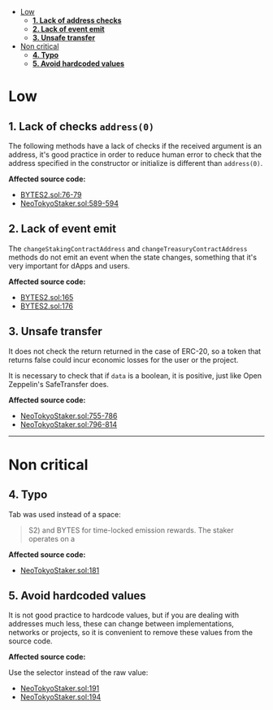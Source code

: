 - [Low](#low)
    - [**1. Lack of address checks**](#1-lack-of-checks-address0)
    - [**2. Lack of event emit**](#2-lack-of-event-emit)
    - [**3. Unsafe transfer**](#3-unsafe-transfer)
- [Non critical](#non-critical)
    - [**4. Typo**](#4-typo)
    - [**5. Avoid hardcoded values**](#5-avoid-hardcoded-values)

# Low

## **1. Lack of checks `address(0)`**

The following methods have a lack of checks if the received argument is an address, it's good practice in order to reduce human error to check that the address specified in the constructor or initialize is different than `address(0)`.

**Affected source code:**

- [BYTES2.sol:76-79](https://github.com/code-423n4/2023-03-neotokyo/blob/dfa5887062e47e2d0c801ef33062d44c09f6f36e/contracts/staking/BYTES2.sol#L76-L79)
- [NeoTokyoStaker.sol:589-594](https://github.com/code-423n4/2023-03-neotokyo/blob/dfa5887062e47e2d0c801ef33062d44c09f6f36e/contracts/staking/NeoTokyoStaker.sol#L589-L594)

## **2. Lack of event emit**

The `changeStakingContractAddress` and `changeTreasuryContractAddress` methods do not emit an event when the state changes, something that it's very important for dApps and users.

**Affected source code:**

- [BYTES2.sol:165](https://github.com/code-423n4/2023-03-neotokyo/blob/dfa5887062e47e2d0c801ef33062d44c09f6f36e/contracts/staking/BYTES2.sol#L165)
- [BYTES2.sol:176](https://github.com/code-423n4/2023-03-neotokyo/blob/dfa5887062e47e2d0c801ef33062d44c09f6f36e/contracts/staking/BYTES2.sol#L176)

## **3. Unsafe transfer**

It does not check the return returned in the case of ERC-20, so a token that returns false could incur economic losses for the user or the project.

It is necessary to check that if `data` is a boolean, it is positive, just like Open Zeppelin's SafeTransfer does.

**Affected source code:**

- [NeoTokyoStaker.sol:755-786](https://github.com/code-423n4/2023-03-neotokyo/blob/dfa5887062e47e2d0c801ef33062d44c09f6f36e/contracts/staking/NeoTokyoStaker.sol#L755-L786)
- [NeoTokyoStaker.sol:796-814](https://github.com/code-423n4/2023-03-neotokyo/blob/dfa5887062e47e2d0c801ef33062d44c09f6f36e/contracts/staking/NeoTokyoStaker.sol#L796-L814)

---

# Non critical

## **4. Typo**

Tab was used instead of a space:

> S2) and BYTES for	time-locked emission rewards. The staker operates on a 

**Affected source code:**

- [NeoTokyoStaker.sol:181](https://github.com/code-423n4/2023-03-neotokyo/blob/dfa5887062e47e2d0c801ef33062d44c09f6f36e/contracts/staking/NeoTokyoStaker.sol#L181)

## **5. Avoid hardcoded values**

It is not good practice to hardcode values, but if you are dealing with addresses much less, these can change between implementations, networks or projects, so it is convenient to remove these values from the source code.

**Affected source code:**

Use the selector instead of the raw value:

- [NeoTokyoStaker.sol:191](https://github.com/code-423n4/2023-03-neotokyo/blob/dfa5887062e47e2d0c801ef33062d44c09f6f36e/contracts/staking/NeoTokyoStaker.sol#L191)
- [NeoTokyoStaker.sol:194](https://github.com/code-423n4/2023-03-neotokyo/blob/dfa5887062e47e2d0c801ef33062d44c09f6f36e/contracts/staking/NeoTokyoStaker.sol#L194)
